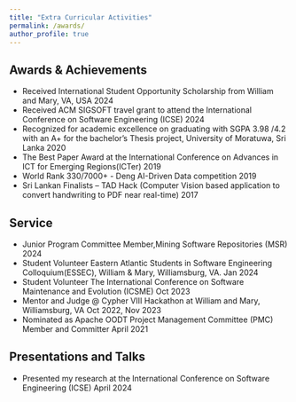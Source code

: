 ```yaml
---
title: "Extra Curricular Activities"
permalink: /awards/
author_profile: true
---
```


## Awards & Achievements

* Received International Student Opportunity Scholarship from William and Mary, VA, USA	2024
* Received ACM SIGSOFT travel grant to attend the International Conference on Software Engineering (ICSE) 2024	
* Recognized for academic excellence on graduating with SGPA 3.98 /4.2 with an A+ for the bachelor’s Thesis project, University of Moratuwa, Sri Lanka 2020
* The Best Paper Award at the International Conference on Advances in ICT for Emerging Regions(ICTer) 2019
* World Rank 330/7000+ - Deng AI-Driven Data competition 2019
* Sri Lankan Finalists – TAD Hack (Computer Vision based application to convert handwriting to PDF near real-time) 2017


## Service

* Junior Program Committee Member,Mining Software Repositories (MSR) 2024
* Student Volunteer Eastern Atlantic Students in Software Engineering Colloquium(ESSEC), William & Mary, Williamsburg, VA. Jan 2024
* Student Volunteer The International Conference on Software Maintenance and Evolution (ICSME) Oct 2023
* Mentor and Judge @ Cypher VIII Hackathon at William and Mary, Williamsburg, VA Oct 2022, Nov 2023	
* Nominated as Apache OODT Project Management Committee (PMC) Member and Committer April 2021


## Presentations and Talks
* Presented my research at the International Conference on Software Engineering (ICSE) April 2024




